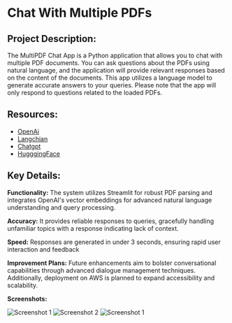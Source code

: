 # Chat With Multiple PDFs

## Project Description:

The MultiPDF Chat App is a Python application that allows you to chat with multiple PDF documents. You can ask questions about the PDFs using natural language, and the application will provide relevant responses based on the content of the documents. This app utilizes a language model to generate accurate answers to your queries. Please note that the app will only respond to questions related to the loaded PDFs.
## Resources:
* [OpenAi](https://platform.openai.com/docs/overview)
* [Langchian](https://python.langchain.com/v0.2/docs/introduction/)
* [Chatgpt](https://chatgpt.com/)
* [HugggingFace](https://huggingface.co/)

## Key Details:

**Functionality:** The system utilizes Streamlit for robust PDF parsing and integrates OpenAI's vector embeddings for advanced natural language understanding and query processing.

**Accuracy:** It provides reliable responses to queries, gracefully handling unfamiliar topics with a response indicating lack of context.

**Speed:** Responses are generated in under 3 seconds, ensuring rapid user interaction and feedback

**Improvement Plans:** Future enhancements aim to bolster conversational capabilities through advanced dialogue management techniques. Additionally, deployment on AWS is planned to expand accessibility and scalability.

**Screenshots:**

![Screenshot 1](https://github.com/alejandro-ao/ask-multiple-pdfs/assets/59464869/07a0546e-face-4b48-aca7-bd7ad7b514f0)
![Screenshot 2](https://github.com/alejandro-ao/ask-multiple-pdfs/assets/59464869/de06deca-b7be-4b51-aa77-a44e3145a3d4)
![Screenshot 1](https://github.com/alejandro-ao/ask-multiple-pdfs/assets/59464869/171352ae-ee5a-456f-8350-09114f9c2284)

